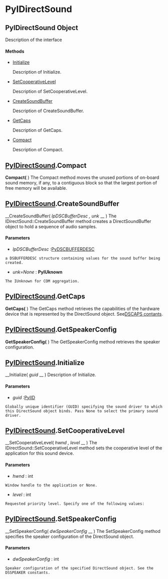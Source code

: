 # PyIDirectSound

## PyIDirectSound Object

Description of the interface

#### Methods


  - [Initialize](PyIDirectSound.md#pyidirectsoundinitialize)

    Description of Initialize.&nbsp;

  - [SetCooperativeLevel](PyIDirectSound.md#pyidirectsoundsetcooperativelevel)

    Description of SetCooperativeLevel.&nbsp;

  - [CreateSoundBuffer](PyIDirectSound.md#pyidirectsoundcreatesoundbuffer)

    Description of CreateSoundBuffer.&nbsp;

  - [GetCaps](PyIDirectSound.md#pyidirectsoundgetcaps)

    Description of GetCaps.&nbsp;

  - [Compact](PyIDirectSound.md#pyidirectsoundcompact)

    Description of Compact.&nbsp;

## [PyIDirectSound](#pyidirectsound).Compact

 __Compact(__ )
The Compact method moves the unused portions of on-board sound memory, if any, to a contiguous block so that the largest portion of free memory will be available.

## [PyIDirectSound](#pyidirectsound).CreateSoundBuffer

 __CreateSoundBuffer( *lpDSCBufferDesc*  *, unk* __ )
The IDirectSound::CreateSoundBuffer method creates a DirectSoundBuffer object to hold a sequence of audio samples.

#### Parameters


  -  *lpDSCBufferDesc* :[PyDSCBUFFERDESC](#pydscbufferdesc)

    a DSBUFFERDESC structure containing values for the sound buffer being created.

  -  *unk=None* : __PyIUknown__ 

    The IUnknown for COM aggregation.

## [PyIDirectSound](#pyidirectsound).GetCaps

 __GetCaps(__ )
The GetCaps method retrieves the capabilities of the hardware device that is represented by the DirectSound object. See[DSCAPS contants](DSCAPS.md#dscapscontants).

## [PyIDirectSound](#pyidirectsound).GetSpeakerConfig

 __GetSpeakerConfig(__ )
The GetSpeakerConfig method retrieves the speaker configuration.

## [PyIDirectSound](#pyidirectsound).Initialize

 __Initialize( *guid* __ )
Description of Initialize.

#### Parameters


  -  *guid* :[PyIID](#pyiid)

    Globally unique identifier (GUID) specifying the sound driver to which this DirectSound object binds. Pass None to select the primary sound driver.

## [PyIDirectSound](#pyidirectsound).SetCooperativeLevel

 __SetCooperativeLevel( *hwnd*  *, level* __ )
The IDirectSound::SetCooperativeLevel method sets the cooperative level of the application for this sound device.

#### Parameters


  -  *hwnd* : int

    Window handle to the application or None.

  -  *level* : int

    Requested priority level. Specify one of the following values:


## [PyIDirectSound](#pyidirectsound).SetSpeakerConfig

 __SetSpeakerConfig( *dwSpeakerConfig* __ )
The SetSpeakerConfig method specifies the speaker configuration of the DirectSound object.

#### Parameters


  -  *dwSpeakerConfig* : int

    Speaker configuration of the specified DirectSound object. See the DSSPEAKER constants.